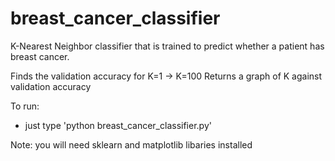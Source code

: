 # breast_cancer_classifier
K-Nearest Neighbor classifier that is trained to predict whether a patient has breast cancer.

Finds the validation accuracy for K=1 -> K=100
Returns a graph of K against validation accuracy

To run:
- just type 'python breast_cancer_classifier.py'

Note: you will need sklearn and matplotlib libaries installed
